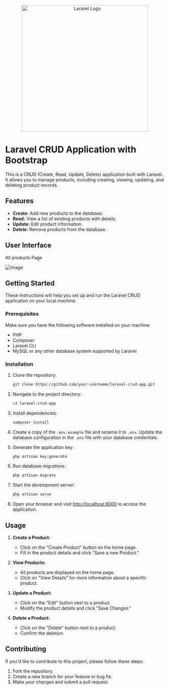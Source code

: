 <p align="center"><a href="https://laravel.com" target="_blank"><img src="https://raw.githubusercontent.com/laravel/art/master/logo-lockup/5%20SVG/2%20CMYK/1%20Full%20Color/laravel-logolockup-cmyk-red.svg" width="400" alt="Laravel Logo"></a></p>


# Laravel CRUD Application with Bootstrap

This is a CRUD (Create, Read, Update, Delete) application built with Laravel. It allows you to manage products, including creating, viewing, updating, and deleting product records.

## Features

- **Create:** Add new products to the database.
- **Read:** View a list of existing products with details.
- **Update:** Edit product information.
- **Delete:** Remove products from the database.

## User Interface
All products Page

![image](https://github.com/SyedAbdulrab/app-crud-lrvl/assets/99114574/fb507084-66a8-4dd7-ae1d-c43dbb4d4123)


## Getting Started

These instructions will help you set up and run the Laravel CRUD application on your local machine.

### Prerequisites

Make sure you have the following software installed on your machine:

- PHP
- Composer
- Laravel CLI
- MySQL or any other database system supported by Laravel

### Installation

1. Clone the repository:

    ```bash
    git clone https://github.com/your-username/laravel-crud-app.git
    ```

2. Navigate to the project directory:

    ```bash
    cd laravel-crud-app
    ```

3. Install dependencies:

    ```bash
    composer install
    ```

4. Create a copy of the `.env.example` file and rename it to `.env`. Update the database configuration in the `.env` file with your database credentials.

5. Generate the application key:

    ```bash
    php artisan key:generate
    ```

6. Run database migrations:

    ```bash
    php artisan migrate
    ```

7. Start the development server:

    ```bash
    php artisan serve
    ```

8. Open your browser and visit [http://localhost:8000](http://localhost:8000) to access the application.

## Usage

1. **Create a Product:**
   - Click on the "Create Product" button on the home page.
   - Fill in the product details and click "Save a new Product."

2. **View Products:**
   - All products are displayed on the home page.
   - Click on "View Details" for more information about a specific product.

3. **Update a Product:**
   - Click on the "Edit" button next to a product.
   - Modify the product details and click "Save Changes."

4. **Delete a Product:**
   - Click on the "Delete" button next to a product.
   - Confirm the deletion.

## Contributing

If you'd like to contribute to this project, please follow these steps:

1. Fork the repository.
2. Create a new branch for your feature or bug fix.
3. Make your changes and submit a pull request.

